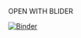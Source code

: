 OPEN WITH BLIDER

[![Binder](https://mybinder.org/badge_logo.svg)](https://github.com/YuLe33/Final-Project-df_full_premierleague/blob/main/final-project2.ipynb)
